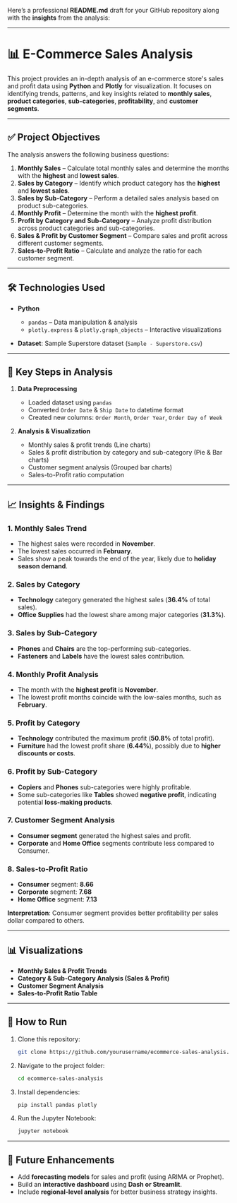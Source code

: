 Here’s a professional **README.md** draft for your GitHub repository along with the **insights** from the analysis:

---

# 📊 E-Commerce Sales Analysis

This project provides an in-depth analysis of an e-commerce store's sales and profit data using **Python** and **Plotly** for visualization. It focuses on identifying trends, patterns, and key insights related to **monthly sales**, **product categories**, **sub-categories**, **profitability**, and **customer segments**.

---

## ✅ **Project Objectives**

The analysis answers the following business questions:

1. **Monthly Sales** – Calculate total monthly sales and determine the months with the **highest** and **lowest sales**.
2. **Sales by Category** – Identify which product category has the **highest** and **lowest sales**.
3. **Sales by Sub-Category** – Perform a detailed sales analysis based on product sub-categories.
4. **Monthly Profit** – Determine the month with the **highest profit**.
5. **Profit by Category and Sub-Category** – Analyze profit distribution across product categories and sub-categories.
6. **Sales & Profit by Customer Segment** – Compare sales and profit across different customer segments.
7. **Sales-to-Profit Ratio** – Calculate and analyze the ratio for each customer segment.

---

## 🛠 **Technologies Used**

* **Python**

  * `pandas` – Data manipulation & analysis
  * `plotly.express` & `plotly.graph_objects` – Interactive visualizations
* **Dataset**: Sample Superstore dataset (`Sample - Superstore.csv`)

---

## 📂 **Key Steps in Analysis**

1. **Data Preprocessing**

   * Loaded dataset using `pandas`
   * Converted `Order Date` & `Ship Date` to datetime format
   * Created new columns: `Order Month`, `Order Year`, `Order Day of Week`

2. **Analysis & Visualization**

   * Monthly sales & profit trends (Line charts)
   * Sales & profit distribution by category and sub-category (Pie & Bar charts)
   * Customer segment analysis (Grouped bar charts)
   * Sales-to-Profit ratio computation

---

## 📈 **Insights & Findings**

### **1. Monthly Sales Trend**

* The highest sales were recorded in **November**.
* The lowest sales occurred in **February**.
* Sales show a peak towards the end of the year, likely due to **holiday season demand**.

### **2. Sales by Category**

* **Technology** category generated the highest sales (**36.4%** of total sales).
* **Office Supplies** had the lowest share among major categories (**31.3%**).

### **3. Sales by Sub-Category**

* **Phones** and **Chairs** are the top-performing sub-categories.
* **Fasteners** and **Labels** have the lowest sales contribution.

### **4. Monthly Profit Analysis**

* The month with the **highest profit** is **November**.
* The lowest profit months coincide with the low-sales months, such as **February**.

### **5. Profit by Category**

* **Technology** contributed the maximum profit (**50.8%** of total profit).
* **Furniture** had the lowest profit share (**6.44%**), possibly due to **higher discounts or costs**.

### **6. Profit by Sub-Category**

* **Copiers** and **Phones** sub-categories were highly profitable.
* Some sub-categories like **Tables** showed **negative profit**, indicating potential **loss-making products**.

### **7. Customer Segment Analysis**

* **Consumer segment** generated the highest sales and profit.
* **Corporate** and **Home Office** segments contribute less compared to Consumer.

### **8. Sales-to-Profit Ratio**

* **Consumer** segment: **8.66**
* **Corporate** segment: **7.68**
* **Home Office** segment: **7.13**

**Interpretation**: Consumer segment provides better profitability per sales dollar compared to others.

---

## 📊 **Visualizations**

* **Monthly Sales & Profit Trends**
* **Category & Sub-Category Analysis (Sales & Profit)**
* **Customer Segment Analysis**
* **Sales-to-Profit Ratio Table**

---

## 🚀 **How to Run**

1. Clone this repository:

   ```bash
   git clone https://github.com/yourusername/ecommerce-sales-analysis.git
   ```
2. Navigate to the project folder:

   ```bash
   cd ecommerce-sales-analysis
   ```
3. Install dependencies:

   ```bash
   pip install pandas plotly
   ```
4. Run the Jupyter Notebook:

   ```bash
   jupyter notebook
   ```

---

## 📌 **Future Enhancements**

* Add **forecasting models** for sales and profit (using ARIMA or Prophet).
* Build an **interactive dashboard** using **Dash or Streamlit**.
* Include **regional-level analysis** for better business strategy insights.


